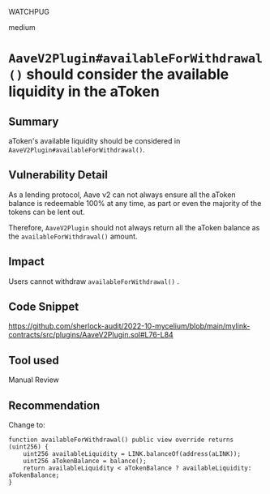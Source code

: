 WATCHPUG

medium

# `AaveV2Plugin#availableForWithdrawal()` should consider the available liquidity in the aToken

## Summary

aToken's available liquidity should be considered in `AaveV2Plugin#availableForWithdrawal()`.

## Vulnerability Detail

As a lending protocol, Aave v2 can not always ensure all the aToken balance is redeemable 100% at any time, as part or even the majority of the tokens can be lent out.

Therefore, `AaveV2Plugin` should not always return all the aToken balance as the `availableForWithdrawal()` amount.

## Impact

Users cannot withdraw `availableForWithdrawal()` .

## Code Snippet

https://github.com/sherlock-audit/2022-10-mycelium/blob/main/mylink-contracts/src/plugins/AaveV2Plugin.sol#L76-L84

## Tool used

Manual Review

## Recommendation

Change to:

```solidity
function availableForWithdrawal() public view override returns (uint256) {
    uint256 availableLiquidity = LINK.balanceOf(address(aLINK));
    uint256 aTokenBalance = balance();
    return availableLiquidity < aTokenBalance ? availableLiquidity: aTokenBalance;
}
```